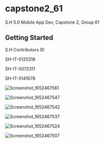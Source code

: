 # capstone2_61

S.H 5.0 Mobile App Dev, Capstone 2, Group 61

## Getting Started

S.H Contributors ID

SH-IT-0125318

SH-IT-0072311

SH-IT-0141678



![Screenshot_1652467561](https://user-images.githubusercontent.com/104461643/168355045-f94f8666-b172-44ea-aa78-50dd4fb7c2de.png)


![Screenshot_1652467547](https://user-images.githubusercontent.com/104461643/168354834-7aa4ff45-6c91-4b6b-a0cc-388de18be0e2.png)


![Screenshot_1652467542](https://user-images.githubusercontent.com/104461643/168354563-23914321-7c6d-4e07-8400-8b12f9024003.png)


![Screenshot_1652467537](https://user-images.githubusercontent.com/104461643/168353856-2072e995-5e09-4d6d-8d97-243cd295dc9f.png)


![Screenshot_1652467524](https://user-images.githubusercontent.com/104461643/168353435-a56f25da-47fa-42d1-9ba4-422d8921861d.png)


![Screenshot_1652467507](https://user-images.githubusercontent.com/104461643/168353221-5b18fe6e-d289-40ee-b09a-288bf234bbe1.png)






